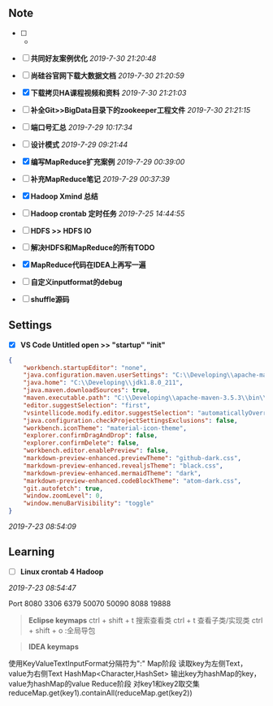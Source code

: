 
## Note

* [ ] -
* [ ] **共同好友案例优化** *2019-7-30 21:20:48*
* [ ] **尚硅谷官网下载大数据文档** *2019-7-30 21:20:59*
* [x] **下载拷贝HA课程视频和资料** *2019-7-30 21:21:03*
* [ ] **补全Git>>BigData目录下的zookeeper工程文件** *2019-7-30 21:21:15*
* [ ] **端口号汇总** *2019-7-29 10:17:34*
* [ ] **设计模式** *2019-7-29 09:21:44*
* [x] **编写MapReduce扩充案例** *2019-7-29 00:39:00*
* [ ] **补充MapReduce笔记** *2019-7-29 00:37:39*
* [x] **Hadoop Xmind 总结**
* [ ] **Hadoop crontab 定时任务** *2019-7-25 14:44:55*
* [ ] **HDFS >> HDFS IO**
* [ ] **解决HDFS和MapReduce的所有TODO**
* [x] **MapReduce代码在IDEA上再写一遍**
* [ ] **自定义inputformat的debug**
* [ ] **shuffle源码**


## Settings

* [x] **VS Code Untitled open >> "startup" "init"**
```json
{
    "workbench.startupEditor": "none",
    "java.configuration.maven.userSettings": "C:\\Developing\\apache-maven-3.5.3\\conf\\settings.xml",
    "java.home": "C:\\Developing\\jdk1.8.0_211",
    "java.maven.downloadSources": true,
    "maven.executable.path": "C:\\Developing\\apache-maven-3.5.3\\bin\\mvn.cmd",
    "editor.suggestSelection": "first",
    "vsintellicode.modify.editor.suggestSelection": "automaticallyOverrodeDefaultValue",
    "java.configuration.checkProjectSettingsExclusions": false,
    "workbench.iconTheme": "material-icon-theme",
    "explorer.confirmDragAndDrop": false,
    "explorer.confirmDelete": false,
    "workbench.editor.enablePreview": false,
    "markdown-preview-enhanced.previewTheme": "github-dark.css",
    "markdown-preview-enhanced.revealjsTheme": "black.css",
    "markdown-preview-enhanced.mermaidTheme": "dark",
    "markdown-preview-enhanced.codeBlockTheme": "atom-dark.css",
    "git.autofetch": true,
    "window.zoomLevel": 0,
    "window.menuBarVisibility": "toggle"
}
```

*2019-7-23 08:54:09*

<!-- test -->


## Learning

* [ ] **Linux crontab 4 Hadoop**

*2019-7-23 08:54:47*

Port
8080
3306
6379
50070
50090
8088
19888







>**Eclipse keymaps**
ctrl + shift + t  搜索查看类
ctrl + t 查看子类/实现类
ctrl + shift + o :全局导包

>**IDEA keymaps**



使用KeyValueTextInputFormat分隔符为":"
Map阶段
读取key为左侧Text，value为右侧Text
HashMap<Character,HashSet<Character>>
输出key为hashMap的key，value为hashMap的value
Reduce阶段
对key1和key2取交集
reduceMap.get(key1).containAll(reduceMap.get(key2))
